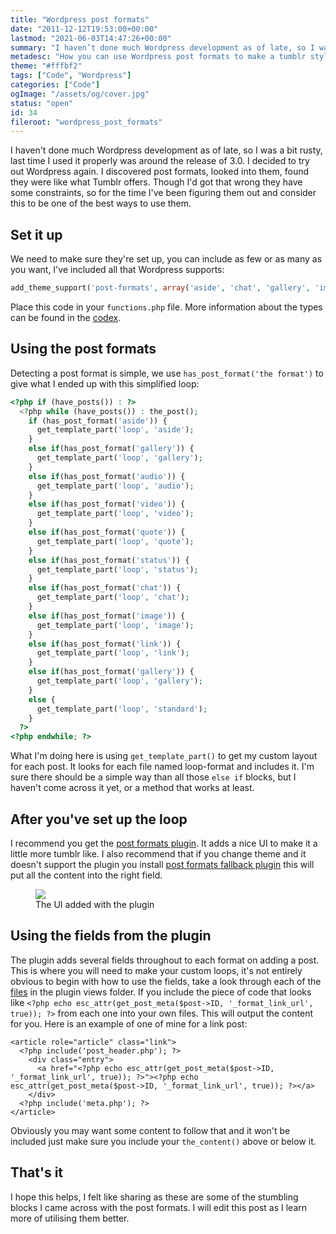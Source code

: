 ```yaml
---
title: "Wordpress post formats"
date: "2011-12-12T19:53:00+00:00"
lastmod: "2021-06-03T14:47:26+00:00"
summary: "I haven’t done much Wordpress development as of late, so I was a bit rusty, last time I used it properly was around the release of 3.0. I decided to try out Wordpress again. I discovered post formats, looked into them, found they were like what Tumblr offers. Though I’d got that wrong they have some constraints, so for the time I’ve been figuring them out and consider this to be one of the best ways to use them."
metadesc: "How you can use Wordpress post formats to make a tumblr style blog and a plugin to enhance the Wordpress interface for them."
theme: "#fffbf2"
tags: ["Code", "Wordpress"]
categories: ["Code"]
ogImage: "/assets/og/cover.jpg"
status: "open"
id: 34
fileroot: "wordpress_post_formats"
---
```


I haven't done much Wordpress development as of late, so I was a bit rusty, last time I used it properly was around the release of 3.0. I decided to try out Wordpress again. I discovered post formats, looked into them, found they were like what Tumblr offers. Though I'd got that wrong they have some constraints, so for the time I've been figuring them out and consider this to be one of the best ways to use them.

## Set it up
We need to make sure they're set up, you can include as few or as many as you want, I've included all that Wordpress supports:

```php
add_theme_support('post-formats', array('aside', 'chat', 'gallery', 'image', 'link', 'quote', 'status', 'video', 'audio'));
```

Place this code in your `functions.php` file. More information about the types can be found in the [codex](http://codex.wordpress.org/Post_Formats "Wordpress codex information on post formats").

## Using the post formats
Detecting a post format is simple, we use `has_post_format('the format')` to give what I ended up with this simplified loop:

```php
<?php if (have_posts()) : ?>
  <?php while (have_posts()) : the_post();
    if (has_post_format('aside')) {
      get_template_part('loop', 'aside');
    }
    else if(has_post_format('gallery')) {
      get_template_part('loop', 'gallery');
    }
    else if(has_post_format('audio')) {
      get_template_part('loop', 'audio');
    }
    else if(has_post_format('video')) {
      get_template_part('loop', 'video');
    }
    else if(has_post_format('quote')) {
      get_template_part('loop', 'quote');
    }
    else if(has_post_format('status')) {
      get_template_part('loop', 'status');
    }
    else if(has_post_format('chat')) {
      get_template_part('loop', 'chat');
    }
    else if(has_post_format('image')) {
      get_template_part('loop', 'image');
    }
    else if(has_post_format('link')) {
      get_template_part('loop', 'link');
    }
    else if(has_post_format('gallery')) {
      get_template_part('loop', 'gallery');
    }
    else {
      get_template_part('loop', 'standard');
    }
  ?>
<?php endwhile; ?>
```

What I'm doing here is using `get_template_part()` to get my custom layout for each post. It looks for each file named loop-format and includes it. I'm sure there should be a simple way than all those `else if` blocks, but I haven't come across it yet, or a method that works at least.

## After you've set up the loop
I recommend you get the [post formats plugin](https://github.com/crowdfavorite/wp-post-formats "Visit the github page to download it"). It adds a nice UI to make it a little more tumblr like. I also recommend that if you change theme and it doesn't support the plugin you install [post formats fallback plugin](https://github.com/crowdfavorite/wp-post-formats-fallback) this will put all the content into the right field.

<figure>
  <Image src="/static/images/blog/post_formats_plugin.png" width={703} height={100} />
  <figcaption>The UI added with the plugin</figcaption>
</figure>

## Using the fields from the plugin
The plugin adds several fields throughout to each format on adding a post. This is where you will need to make your custom loops, it's not entirely obvious to begin with how to use the fields, take a look through each of the <a href="https://github.com/crowdfavorite/wp-post-formats/tree/develop/views" title="Code required for each post format">files</a> in the plugin views folder. If you include the piece of code that looks like `<?php echo esc_attr(get_post_meta($post->ID, '_format_link_url', true)); ?>` from each one into your own files. This will output the content for you. Here is an example of one of mine for a link post:

```markup
<article role="article" class="link">
  <?php include('post_header.php'); ?>
    <div class="entry">
      <a href="<?php echo esc_attr(get_post_meta($post->ID, '_format_link_url', true)); ?>"><?php echo esc_attr(get_post_meta($post->ID, '_format_link_url', true)); ?></a>
    </div>
  <?php include('meta.php'); ?>
</article>
```

Obviously you may want some content to follow that and it won't be included just make sure you include your `the_content()` above or below it.

## That's it
I hope this helps, I felt like sharing as these are some of the stumbling blocks I came across with the post formats. I will edit this post as I learn more of utilising them better.
